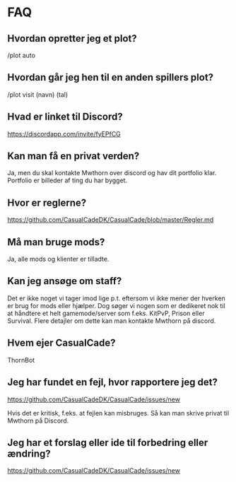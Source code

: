 # FAQ
## Hvordan opretter jeg et plot?
/plot auto

## Hvordan går jeg hen til en anden spillers plot?
/plot visit (navn) (tal)

## Hvad er linket til Discord?
https://discordapp.com/invite/fyEPfCG

## Kan man få en privat verden?
Ja, men du skal kontakte Mwthorn over discord og hav dit portfolio klar. Portfolio er billeder af ting du har bygget.

## Hvor er reglerne?
https://github.com/CasualCadeDK/CasualCade/blob/master/Regler.md

## Må man bruge mods?
Ja, alle mods og klienter er tilladte.

## Kan jeg ansøge om staff?
Det er ikke noget vi tager imod lige p.t. eftersom vi ikke mener der hverken er brug for mods eller hjælper.
Dog søger vi nogen som er dedikeret nok til at håndtere et helt gamemode/server som f.eks. KitPvP, Prison eller Survival. Flere detajler om dette kan man kontakte Mwthorn på discord.

## Hvem ejer CasualCade?
ThornBot

## Jeg har fundet en fejl, hvor rapportere jeg det?
https://github.com/CasualCadeDK/CasualCade/issues/new

Hvis det er kritisk, f.eks. at fejlen kan misbruges. Så kan man skrive privat til Mwthorn på Discord.

## Jeg har et forslag eller ide til forbedring eller ændring?
https://github.com/CasualCadeDK/CasualCade/issues/new

